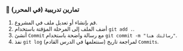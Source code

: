 ### 🧪 تمارين تدريبية (في المحرر)
1.  قم بإنشاء أو تعديل ملف في المشروع.
2.  أضف الملف إلى المرحلة المؤقتة باستخدام `git add .`.
3.  أنشئ `Commit` مع رسالة واضحة باستخدام `git commit -m "رسالتك هنا"`.
4.  نفذ `git log` (سنتعلمها في الدرس القادم) لمراجعة تاريخ `Commits`.